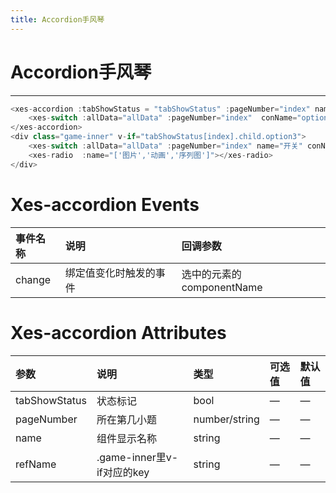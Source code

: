 ```yaml
---
title: Accordion手风琴
---
```

# Accordion手风琴
---
<xes-accordion></xes-accordion>

```js
<xes-accordion :tabShowStatus = "tabShowStatus" :pageNumber="index" name ="拖拽物" refName="option3">
    <xes-switch :allData="allData" :pageNumber="index"  conName="option"></xes-switch>
</xes-accordion>
<div class="game-inner" v-if="tabShowStatus[index].child.option3">
    <xes-switch :allData="allData" :pageNumber="index" name="开关" conName="option"></xes-switch>
    <xes-radio  :name="['图片','动画','序列图']"></xes-radio>
</div>
```
# Xes-accordion Events
事件名称|说明|回调参数
:--|:--|:--
change|绑定值变化时触发的事件|选中的元素的componentName

# Xes-accordion Attributes
参数           |说明                         |类型            |可选值|默认值
:---------     |:-------------------------- |:--             |:--   |:--
tabShowStatus  |状态标记                     |bool            |—     |—
pageNumber     |所在第几⼩题                 |number/string   |—	  |—
name           |组件显示名称                 |string          |—	  |—
refName        |.game-inner里v-if对应的key   |string          |—	  |—	